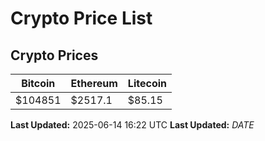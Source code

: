 # Crypto Price List

## Crypto Prices
| Bitcoin | Ethereum | Litecoin |
| ------- | -------- | -------- |
| $104851 | $2517.1 | $85.15 |
**Last Updated:** 2025-06-14 16:22 UTC
**Last Updated:** $DATE$
